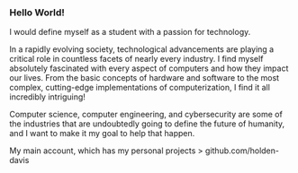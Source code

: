 ### Hello World!

I would define myself as a student with a passion for technology.

In a rapidly evolving society, technological advancements are playing a critical role in countless facets of nearly every industry. I find myself absolutely fascinated with every aspect of computers and how they impact our lives. From the basic concepts of hardware and software to the most complex, cutting-edge implementations of computerization, I find it all incredibly intriguing!

Computer science, computer engineering, and cybersecurity are some of the industries that are undoubtedly going to define the future of humanity, and I want to make it my goal to help that happen.

My main account, which has my personal projects > github.com/holden-davis
